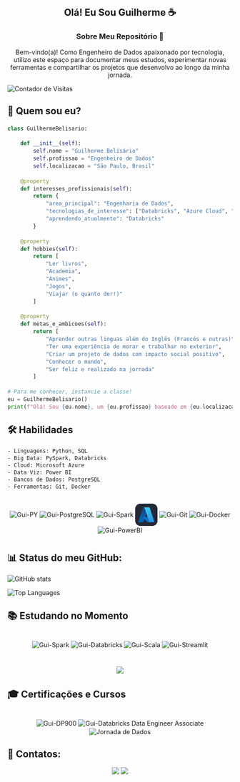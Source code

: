 
<div align="center">

## Olá! Eu Sou Guilherme ☕

###  Sobre Meu Repositório 🚀
  
<p>Bem-vindo(a)! Como Engenheiro de Dados apaixonado por tecnologia, utilizo este espaço para documentar meus estudos, experimentar novas ferramentas e compartilhar os projetos que desenvolvo ao longo da minha jornada.</p>
  
</div>


![Contador de Visitas](https://visitor-badge.laobi.icu/badge?page_id=GuilhermeBelisario.GuilhermeBelisario&left_text=Visitantes)

## 👻 Quem sou eu?

```python
class GuilhermeBelisario:

    def __init__(self):
        self.nome = "Guilherme Belisário"
        self.profissao = "Engenheiro de Dados"
        self.localizacao = "São Paulo, Brasil"
    
    @property
    def interesses_profissionais(self):
        return {
            "area_principal": "Engenharia de Dados",
            "tecnologias_de_interesse": ["Databricks", "Azure Cloud", "Spark"],
            "aprendendo_atualmente": "Databricks"
        }

    @property
    def hobbies(self):
        return [
            "Ler livros",
            "Academia", 
            "Animes", 
            "Jogos",
            "Viajar (o quanto der!)"
        ]

    @property
    def metas_e_ambicoes(self):
        return [
            "Aprender outras linguas além do Inglês (Francês e outras)",
            "Ter uma experiência de morar e trabalhar no exterior",
            "Criar um projeto de dados com impacto social positivo",
            "Conhecer o mundo",
            "Ser feliz e realizado na jornada"
        ]

# Para me conhecer, instancie a classe!
eu = GuilhermeBelisario()
print(f"Olá! Sou {eu.nome}, um {eu.profissao} baseado em {eu.localizacao}.")

```



## 🛠️ Habilidades

```
- Linguagens: Python, SQL
- Big Data: PySpark, Databricks
- Cloud: Microsoft Azure
- Data Viz: Power BI
- Bancos de Dados: PostgreSQL
- Ferramentas: Git, Docker
```

<div align="center" style="display: inline_block"><br>
  <img align="center" alt="Gui-PY" height="50" width="50" src="https://skillicons.dev/icons?i=python">
  <img align="center" alt="Gui-PostgreSQL" height="50" width="50" src="https://skillicons.dev/icons?i=postgresql">
  <img align="center" alt="Gui-Spark" height="50" width="50" src="https://icon.icepanel.io/Technology/svg/Apache-Spark.svg">
  <img align="center" alt="Gui-Azure" height="50" width="50" src="https://raw.githubusercontent.com/tandpfun/skill-icons/65dea6c4eaca7da319e552c09f4cf5a9a8dab2c8/icons/Azure-Dark.svg">
  <img align="center" alt="Gui-Git" height="50" width="50" src="https://skillicons.dev/icons?i=git">
  <img align="center" alt="Gui-Docker" height="50" width="50" src="https://skillicons.dev/icons?i=docker">
  <img align="center" alt="Gui-PowerBI" height="50" width="50" src="https://raw.githubusercontent.com/microsoft/PowerBI-Icons/24f1db8bdfab951c25db591772140d2f4ec5bc1e/SVG/Power-BI.svg">
</div>

#

## 📊 Status do meu GitHub:


![GitHub stats](https://github-readme-stats.vercel.app/api?username=GuilhermeBelisario&show_icons=true&theme=radical&rank_icon=github)


![Top Languages](https://github-readme-stats.vercel.app/api/top-langs?username=GuilhermeBelisario&show_icons=true&locale=en&theme=radical)


 ## 📚 Estudando no Momento

<div align="center" style="display: inline_block"><br>
  <img align="center" alt="Gui-Spark" height="50" width="50" src="https://icon.icepanel.io/Technology/svg/Apache-Spark.svg">
  <img align="center" alt="Gui-Databricks" height="50" width="65" src="https://cdn.freelogovectors.net/wp-content/uploads/2023/04/databrickslogo-freelogovectors.net_.png">
  <img align="center" alt="Gui-Scala" height="50" width="50" src="https://skillicons.dev/icons?i=scala">
  <img align="center" alt="Gui-Streamlit" height="50" width="50" src="https://files.svgcdn.io/logos/streamlit.svg">
</div>

#

<div align="center"> 
 <img  src="https://media.tenor.com/fRwU2Z3GKtgAAAAM/busy-working.gif" width="200px"  />
</div>

## 🎓 Certificações e Cursos

<div align="center" style="display: inline_block"><br>
  <img align="center" title="DP900" alt="Gui-DP900" height="50" width="50" src="https://ensino.fundacaofat.org.br/uploads/2022/07/46937ae970662598b3fb317e56c68a61.png">
  <img align="center" title="Databricks Data Engineer Associate" alt="Gui-Databricks Data Engineer Associate" height="50" width="" src="https://www.databricks.com/sites/default/files/2024-05/associate-badge-de.png?v=1717145547">
  <img align="center" title="Jornada de Dados" alt="Jornada de Dados" height="50" width="50" src="https://media.licdn.com/dms/image/v2/D4E0BAQFK5LaK8NaGIQ/company-logo_200_200/company-logo_200_200/0/1722611059115/jornadadedados_logo?e=2147483647&v=beta&t=P98rFliJ5dLaiMUxtS2o8MvhVfbK85OrXrBWd6XPEzM">
</div>


## 📩 Contatos:
<div align="center"> 
  <a href = "mailto: gbo2000@outlook.com"><img src="https://img.shields.io/badge/Microsoft_Outlook-0078D4?style=for-the-badge&logo=microsoft-outlook&logoColor=white" target="_blank"></a>
  <a href="https://www.linkedin.com/in/guilherme-belisario/" target="_blank"><img src="https://img.shields.io/badge/-LinkedIn-%230077B5?style=for-the-badge&logo=linkedin&logoColor=white" target="_blank"></a> 
</div>


